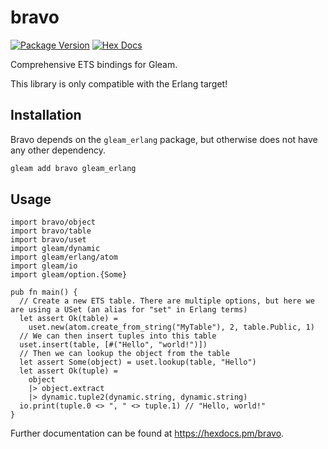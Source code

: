 # bravo

[![Package Version](https://img.shields.io/hexpm/v/bravo)](https://hex.pm/packages/bravo)
[![Hex Docs](https://img.shields.io/badge/hex-docs-ffaff3)](https://hexdocs.pm/bravo/)

Comprehensive ETS bindings for Gleam.

This library is only compatible with the Erlang target!

## Installation
Bravo depends on the `gleam_erlang` package, but otherwise does not have any other dependency.

```sh
gleam add bravo gleam_erlang
```

## Usage
```gleam
import bravo/object
import bravo/table
import bravo/uset
import gleam/dynamic
import gleam/erlang/atom
import gleam/io
import gleam/option.{Some}

pub fn main() {
  // Create a new ETS table. There are multiple options, but here we are using a USet (an alias for "set" in Erlang terms)
  let assert Ok(table) =
    uset.new(atom.create_from_string("MyTable"), 2, table.Public, 1)
  // We can then insert tuples into this table
  uset.insert(table, [#("Hello", "world!")])
  // Then we can lookup the object from the table
  let assert Some(object) = uset.lookup(table, "Hello")
  let assert Ok(tuple) =
    object
    |> object.extract
    |> dynamic.tuple2(dynamic.string, dynamic.string)
  io.print(tuple.0 <> ", " <> tuple.1) // "Hello, world!"
}
```

Further documentation can be found at <https://hexdocs.pm/bravo>.
